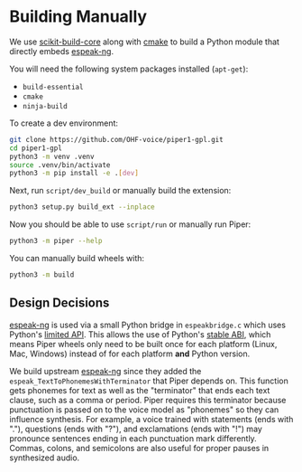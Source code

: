 # Building Manually

We use [scikit-build-core](https://github.com/scikit-build/scikit-build-core) along with [cmake](https://cmake.org/) to build a Python module that directly embeds [espeak-ng][].

You will need the following system packages installed (`apt-get`):

* `build-essential`
* `cmake`
* `ninja-build`

To create a dev environment:

``` sh
git clone https://github.com/OHF-voice/piper1-gpl.git
cd piper1-gpl
python3 -m venv .venv
source .venv/bin/activate
python3 -m pip install -e .[dev]
```

Next, run `script/dev_build` or manually build the extension:

``` sh
python3 setup.py build_ext --inplace
```

Now you should be able to use `script/run` or manually run Piper:

``` sh
python3 -m piper --help
```

You can manually build wheels with:

``` sh
python3 -m build
```

## Design Decisions

[espeak-ng][] is used via a small Python bridge in `espeakbridge.c` which uses Python's [limited API][limited-api]. This allows the use of Python's [stable ABI][stable-abi], which means Piper wheels only need to be built once for each platform (Linux, Mac, Windows) instead of for each platform **and** Python version.

We build upstream [espeak-ng][] since they added the `espeak_TextToPhonemesWithTerminator` that Piper depends on. This function gets phonemes for text as well as the "terminator" that ends each text clause, such as a comma or period. Piper requires this terminator because punctuation is passed on to the voice model as "phonemes" so they can influence synthesis. For example, a voice trained with statements (ends with "."), questions (ends with "?"), and exclamations (ends with "!") may pronounce sentences ending in each punctuation mark differently. Commas, colons, and semicolons are also useful for proper pauses in synthesized audio.

<!-- Links -->
[espeak-ng]: https://github.com/espeak-ng/espeak-ng
[limited-api]: https://docs.python.org/3/c-api/stable.html#limited-c-api
[stable-abi]: https://docs.python.org/3/c-api/stable.html#stable-abi
